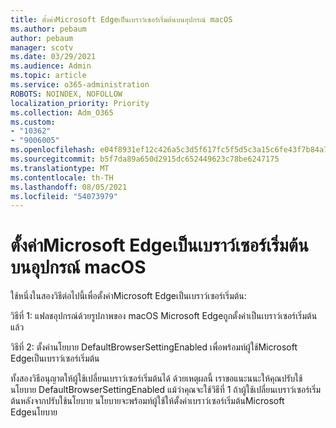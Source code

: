 ```yaml
---
title: ตั้งค่าMicrosoft Edgeเป็นเบราว์เซอร์เริ่มต้นบนอุปกรณ์ macOS
ms.author: pebaum
author: pebaum
manager: scotv
ms.date: 03/29/2021
ms.audience: Admin
ms.topic: article
ms.service: o365-administration
ROBOTS: NOINDEX, NOFOLLOW
localization_priority: Priority
ms.collection: Adm_O365
ms.custom:
- "10362"
- "9006005"
ms.openlocfilehash: e04f8931ef12c426a5c3d5f617fc5f5d5c3a15c6fe43f7b84a7e97e8ee04e3fc
ms.sourcegitcommit: b5f7da89a650d2915dc652449623c78be6247175
ms.translationtype: MT
ms.contentlocale: th-TH
ms.lasthandoff: 08/05/2021
ms.locfileid: "54073979"
---
```

# <a name="set-microsoft-edge-as-the-default-browser-on-a-macos-device"></a>ตั้งค่าMicrosoft Edgeเป็นเบราว์เซอร์เริ่มต้นบนอุปกรณ์ macOS

ใช้หนึ่งในสองวิธีต่อไปนี้เพื่อตั้งค่าMicrosoft Edgeเป็นเบราว์เซอร์เริ่มต้น:

วิธีที่ 1: แฟลชอุปกรณ์ด้วยรูปภาพของ macOS Microsoft Edgeถูกตั้งค่าเป็นเบราว์เซอร์เริ่มต้นแล้ว

วิธีที่ 2: ตั้งค่านโยบาย DefaultBrowserSettingEnabled เพื่อพร้อมท์ผู้ใช้Microsoft Edgeเป็นเบราว์เซอร์เริ่มต้น

ทั้งสองวิธีอนุญาตให้ผู้ใช้เปลี่ยนเบราว์เซอร์เริ่มต้นได้ ด้วยเหตุผลนี้ เราขอแนะนนะให้คุณปรับใช้นโยบาย DefaultBrowserSettingEnabled แม้ว่าคุณจะใช้วิธีที่ 1 ถ้าผู้ใช้เปลี่ยนเบราว์เซอร์เริ่มต้นหลังจากปรับใช้นโยบาย นโยบายจะพร้อมท์ผู้ใช้ให้ตั้งค่าเบราว์เซอร์เริ่มต้นMicrosoft Edgeนโยบาย
